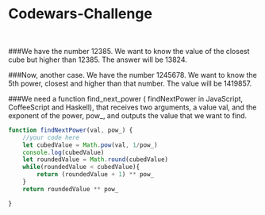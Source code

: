 # Codewars-Challenge
<br>

###We have the number 12385. We want to know the value of the closest cube but higher than 12385. The answer will be 13824.

###Now, another case. We have the number 1245678. We want to know the 5th power, closest and higher than that number. The value will be 1419857.

###We need a function find_next_power ( findNextPower in JavaScript, CoffeeScript and Haskell), that receives two arguments, a value val, and the exponent of the power, pow_, and outputs the value that we want to find.

```javascript
function findNextPower(val, pow_) {
    //your code here
    let cubedValue = Math.pow(val, 1/pow_)
    console.log(cubedValue)
    let roundedValue = Math.round(cubedValue)
    while(roundedValue < cubedValue){
        return (roundedValue + 1) ** pow_
    }
    return roundedValue ** pow_

}

```
 
